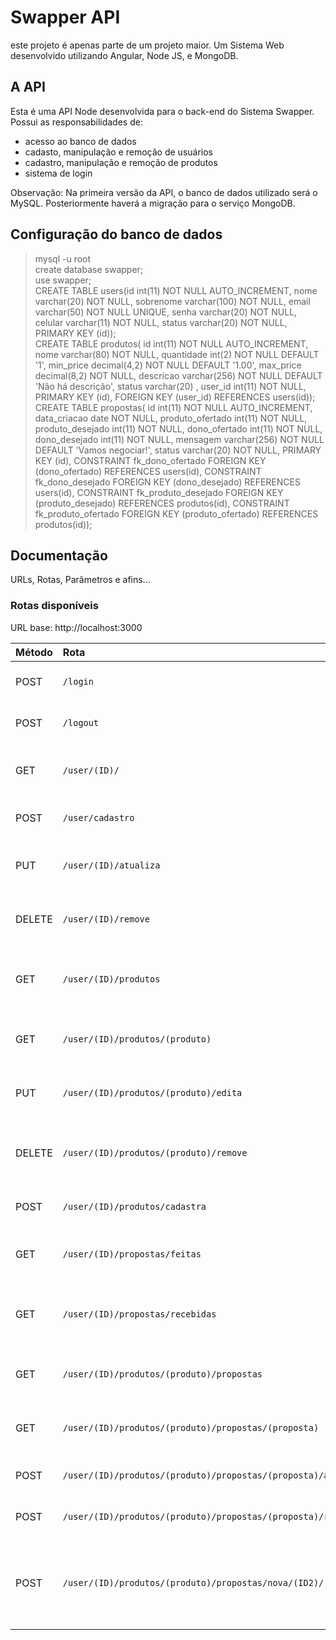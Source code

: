 # Swapper API
este projeto é apenas parte de um projeto maior. Um Sistema Web desenvolvido utilizando Angular, Node JS, e MongoDB.

## A API  
Esta é uma API Node desenvolvida para o back-end do Sistema Swapper. Possui as responsabilidades de:
* acesso ao banco de dados  
* cadasto, manipulação e remoção de usuários  
* cadastro, manipulação e remoção de produtos  
* sistema de login  

Observação: Na primeira versão da API, o banco de dados utilizado será o MySQL. Posteriormente haverá a migração para o serviço MongoDB.

## Configuração do banco de dados  
> mysql -u root   
> create database swapper;  
> use swapper;  
> CREATE TABLE users(id int(11) NOT NULL AUTO_INCREMENT, nome varchar(20) NOT NULL, sobrenome varchar(100) NOT NULL, email varchar(50) NOT NULL UNIQUE, senha varchar(20) NOT NULL, celular varchar(11) NOT NULL, status varchar(20) NOT NULL, PRIMARY KEY (id));    
> CREATE TABLE produtos( id int(11) NOT NULL AUTO_INCREMENT, nome varchar(80) NOT NULL, quantidade int(2) NOT NULL DEFAULT '1', min_price decimal(4,2) NOT NULL DEFAULT '1.00', max_price decimal(8,2) NOT NULL, descricao varchar(256) NOT NULL DEFAULT 'Não há descrição', status varchar(20) , user_id int(11) NOT NULL, PRIMARY KEY (id), FOREIGN KEY (user_id) REFERENCES users(id));    
> CREATE TABLE propostas( id int(11) NOT NULL AUTO_INCREMENT, data_criacao date NOT NULL, produto_ofertado int(11) NOT NULL, produto_desejado int(11) NOT NULL, dono_ofertado int(11) NOT NULL, dono_desejado int(11) NOT NULL, mensagem varchar(256) NOT NULL DEFAULT 'Vamos negociar!', status varchar(20) NOT NULL, PRIMARY KEY (id), CONSTRAINT fk_dono_ofertado FOREIGN KEY (dono_ofertado) REFERENCES users(id), CONSTRAINT fk_dono_desejado FOREIGN KEY (dono_desejado) REFERENCES users(id), CONSTRAINT fk_produto_desejado FOREIGN KEY (produto_desejado) REFERENCES produtos(id), CONSTRAINT fk_produto_ofertado FOREIGN KEY (produto_ofertado) REFERENCES produtos(id));  

## Documentação
URLs, Rotas, Parâmetros e afins...

### Rotas disponíveis  
URL base: http://localhost:3000

| Método    | Rota                                                          | Status             | Descrição                                                |
|:----------|:--------------------------------------------------------------|:------------------:|:---------------------------------------------------------|
| POST      | `/login`                                                      |:x:                 | Efetuar login na aplicação                               |
| POST      | `/logout`                                                     |:x:                 | Efetuar logout na aplicação                              |
| GET       | `/user/(ID)/`                                                 |:heavy_check_mark:  | Listar dados de um usuário                               |
| POST      | `/user/cadastro`                                              |:heavy_check_mark:  | Cadastrar um novo usuário                                |
| PUT       | `/user/(ID)/atualiza`                                         |:heavy_check_mark:  | Atualizar dados de um usuário                            |
| DELETE    | `/user/(ID)/remove`                                           |:heavy_check_mark:  | Remover um usuário da aplicação                          |
| GET       | `/user/(ID)/produtos`                                         |:heavy_check_mark:  | Retornar os produtos de um usuário                       |
| GET       | `/user/(ID)/produtos/(produto)`                               |:heavy_check_mark:  | Retornar os dados de um produto                          |
| PUT       | `/user/(ID)/produtos/(produto)/edita`                         |:heavy_check_mark:  | Editar os dados de um produto                            |
| DELETE    | `/user/(ID)/produtos/(produto)/remove`                        |:heavy_check_mark:  | Remover um produto da aplicação                          |
| POST      | `/user/(ID)/produtos/cadastra`                                |:heavy_check_mark:  | Cadastrar um novo produto                                |
| GET       | `/user/(ID)/propostas/feitas`                                 |:heavy_check_mark:  | Listar propostas feitas pelo usuário                     |
| GET       | `/user/(ID)/propostas/recebidas`                              |:heavy_check_mark:  | Listar propostas recebidas pelo usuário                  |
| GET       | `/user/(ID)/produtos/(produto)/propostas`                     |:heavy_check_mark:  | Retornar os dados de uma proposta                        |
| GET       | `/user/(ID)/produtos/(produto)/propostas/(proposta)`          |:heavy_check_mark:  | Retornar os dados de uma proposta                        |
| POST      | `/user/(ID)/produtos/(produto)/propostas/(proposta)/aceitar`  |:heavy_check_mark:  | Aceitar uma proposta                                     |
| POST      | `/user/(ID)/produtos/(produto)/propostas/(proposta)/recusar`  |:heavy_check_mark:  | Recusar uma proposta                                     |
| POST      | `/user/(ID)/produtos/(produto)/propostas/nova/(ID2)/(oferta)` |:heavy_check_mark:  | 'ID2' oferece 'oferta' para 'ID' em troca de 'produto'   |    



